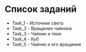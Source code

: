 # Список заданий

- Task_1 - Источник света
- Task_2 - Вращение чайника
- Task_3 - Чайник и тени
- Task_4 - Куб
- Task_5 - Чайник и его вращение